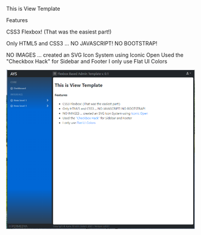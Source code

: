 This is View Template

Features

CSS3 Flexbox! (That was the easiest part!)

Only HTML5 and CSS3 ... NO JAVASCRIPT! NO BOOTSTRAP!

NO IMAGES ... created an SVG Icon System using Iconic Open
Used the "Checkbox Hack" for Sidebar and Footer
I only use Flat UI Colors



![screen shot](https://github.com/alieymur/FlexboxBasedAdminTemplate-/blob/main/ScreenShot.PNG?raw=true)
